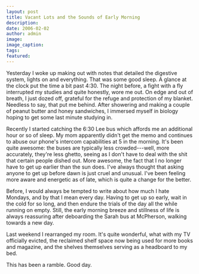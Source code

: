 ```yaml
---
layout: post
title: Vacant Lots and the Sounds of Early Morning
description:
date: 2006-02-02
author: admin
image:
image_caption:
tags:
featured:
---
```


Yesterday I woke up making out with notes that detailed the digestive system, lights on and everything. That was some good sleep. A glance at the clock put the time a bit past 4:30. The night before, a fight with a fly interrupted my studies and quite honestly, wore me out. On edge and out of breath, I just dozed off, grateful for the refuge and protection of my blanket. Needless to say, that put me behind. After showering and making a couple of peanut butter and honey sandwiches, I immersed myself in biology hoping to get some last minute studying in.

Recently I started catching the 6:30 Lee bus which affords me an additional hour or so of sleep. My mom apparently didn't get the memo and continues to abuse our phone's intercom capabilities at 5 in the morning. It's been quite awesome: the buses are typically less crowded---well, more accurately, they're less ghetto, seeing as I don't have to deal with the shit that certain people dished out. More awesome, the fact that I no longer have to get up earlier than the sun does. I've always thought that asking anyone to get up before dawn is just cruel and unusual. I've been feeling more aware and energetic as of late, which is quite a change for the better.

Before, I would always be tempted to write about how much I hate Mondays, and by that I mean every day. Having to get up so early, wait in the cold for so long, and then endure the trials of the day all the while running on empty. Still, the early morning breeze and stillness of life is always reassuring after deboarding the Sarah bus at McPherson, walking towards a new day.

Last weekend I rearranged my room. It's quite wonderful, what with my TV officially evicted, the reclaimed shelf space now being used for more books and magazine, and the shelves themselves serving as a headboard to my bed.

This has been a ramble. Good day.
